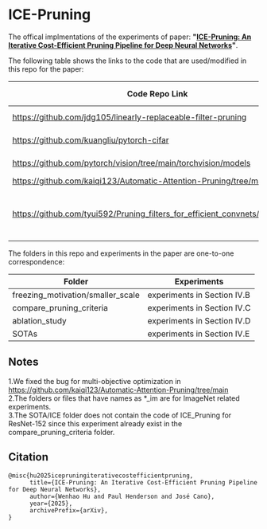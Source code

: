 # ICE-Pruning

The offical implmentations of the experiments of paper: **"[ICE-Pruning: An Iterative Cost-Efficient Pruning Pipeline for Deep Neural Networks](https://arxiv.org/abs/2505.07411)"**.

The following table shows the links to the code that are used/modified in this repo for the paper:

|Code Repo Link|Used/Modified for|
|--------------|-----------------|
|https://github.com/jdg105/linearly-replaceable-filter-pruning|ResNet-152 model|
|https://github.com/kuangliu/pytorch-cifar |MobileNetV2 model|
|https://github.com/pytorch/vision/tree/main/torchvision/models|other models in this paper|
|https://github.com/kaiqi123/Automatic-Attention-Pruning/tree/main|AAP|
|https://github.com/tyui592/Pruning_filters_for_efficient_convnets/tree/master|L1 norm filter pruning and other pruning underlying code|

The folders in this repo and experiments in the paper are one-to-one correspondence:

|Folder|Experiments|
|------|-----------|
|freezing_motivation/smaller_scale|experiments in Section IV.B|
|compare_pruning_criteria|experiments in Section IV.C|
|ablation_study|experiments in Section IV.D|
|SOTAs|experiments in Section IV.E|

## Notes
1.We fixed the bug for multi-objective optimization in https://github.com/kaiqi123/Automatic-Attention-Pruning/tree/main<br>
2.The folders or files that have names as *_im are for ImageNet related experiments.<br>
3.The SOTA/ICE folder does not contain the code of ICE_Pruning for ResNet-152 since this experiment already exist in the compare_pruning_criteria folder.
## Citation

```
@misc{hu2025icepruningiterativecostefficientpruning,
      title={ICE-Pruning: An Iterative Cost-Efficient Pruning Pipeline for Deep Neural Networks}, 
      author={Wenhao Hu and Paul Henderson and José Cano},
      year={2025},
      archivePrefix={arXiv},
}
```




